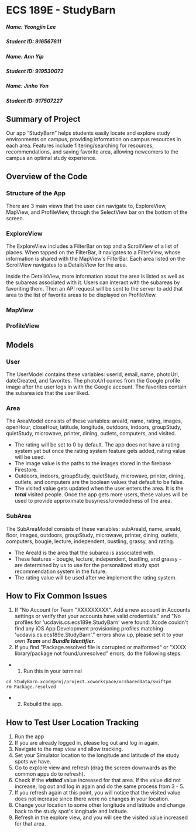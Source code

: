 # ECS 189E - StudyBarn

##### Name: Yeongjin Lee
##### Student ID: 916567611
##### Name: Ann Yip
##### Student ID: 919530072
##### Name: Jinho Yon
##### Student ID: 917507227

## Summary of Project
Our app “StudyBarn” helps students easily locate and explore study environments on campus, providing information on 
campus resources in each area. Features include filtering/searching for resources, recommendations, and saving favorite
area, allowing newcomers to the campus an optimal study experience.

## Overview of the Code
### Structure of the App
There are 3 main views that the user can navigate to, ExploreView, MapView, and ProfileView, through the SelectView bar on the bottom of the screen.

### ExploreView
The ExploreView includes a FilterBar on top and a ScrollView of a list of places. When tapped on the FilterBar, it navigates to a FilterView, whose information is shared with the MapView's FilterBar. Each area listed on the ScrollView navigates to a DetailsView for the area. 

Inside the DetailsView, more information about the area is listed as well as the subareas associated with it. Users can interact with the subareas by favoriting them. Then an API request will be sent to the server to add that area to the list of favorite areas to be displayed on ProfileView.

### MapView


### ProfileView


## Models
### User 
The UserModel contains these variables: userId, email, name, photoUrl, dateCreated, and favorites. The photoUrl comes from the Google profile image after the user logs in with the Google account. The favorites contain the subarea ids that the user liked.

### Area
The AreaModel consists of these variables: areaId, name, rating, images, openHour, closeHour, latitude, longitude, outdoors, indoors, groupStudy, quietStudy, microwave, printer, dining, outlets, computers, and visited.

- The rating will be set to 0 by default. The app does not have a rating system yet but once the rating system feature gets added, rating value will be used.
- The image value is the paths to the images stored in the firebase Firestore.
- Outdoors, indoors, groupStudy, quietStudy, microwave, printer, dining, outlets, and computers are the boolean values that default to be false.
- The visited value gets updated when the user enters the area. It is the ***total*** visited people. Once the app gets more users, these values will be used to provide approximate busyness/crowdedness of the area.

### SubArea
The SubAreaModel consists of these variables: subAreaId, name, areaId, floor, images, outdoors, groupStudy, microwave, printer, dining, outlets, computers, bougie, lecture, independent, bustling, grassy, and rating.

- The AreaId is the area that the subarea is associated with.
- These features - bougie, lecture, independent, bustling, and grassy - are determined by us to use for the personalized study spot recommendation system in the future.
- The rating value will be used after we implement the rating system.

## How to Fix Common Issues
1) If "No Account for Team "XXXXXXXXX". Add a new account in Accounts settings or verify that your accounts have valid credentials." and "No profiles for 'ucdavis.cs.ecs189e.StudyBarn' were found: Xcode couldn't find any iOS App Development provisioning profiles matching 'ucdavis.cs.ecs189e.StudyBarn'." errors show up, please set it to your own ***Team*** and ***Bundle Identifier***.
2) If you find "Package.resolved file is corrupted or malformed" or "XXXX library/package not found/unresolved" errors, do the following steps:
- 1) Run this in your terminal
```
cd StudyBarn.xcodeproj/project.xcworkspace/xcshareddata/swiftpm
rm Package.resolved
```
- 2) Rebuild the app.

## How to Test User Location Tracking
1) Run the app
2) If you are already logged in, please log out and log in again.
3) Navigate to the map view and allow tracking.
4) Set your Simulator location to the longitude and latitude of the study spots we have.
5) Go to explore view and refresh (drag the screen downwards as the common apps do to refresh).
6) Check if the ***visited*** value increased for that area. If the value did not increase, log out and log in again and do the same process from 3 - 5.
7) If you refresh again at this point, you will notice that the visited value does not increase since there were no changes in your location.
8) Change your location to some other longitude and latitude and change back to the study spot's longitude and latitude.
9) Refresh in the explore view, and you will see the visited value increased for that area.
